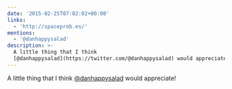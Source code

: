 ```yaml
---
date: '2015-02-25T07:02:02+00:00'
links:
  - 'http://spaceprob.es/'
mentions:
  - '@danhappysalad'
description: >-
  A little thing that I think
  [@danhappysalad](https://twitter.com/@danhappysalad) would appreciate!
---
```

A little thing that I think [@danhappysalad](https://twitter.com/@danhappysalad) would appreciate! 
